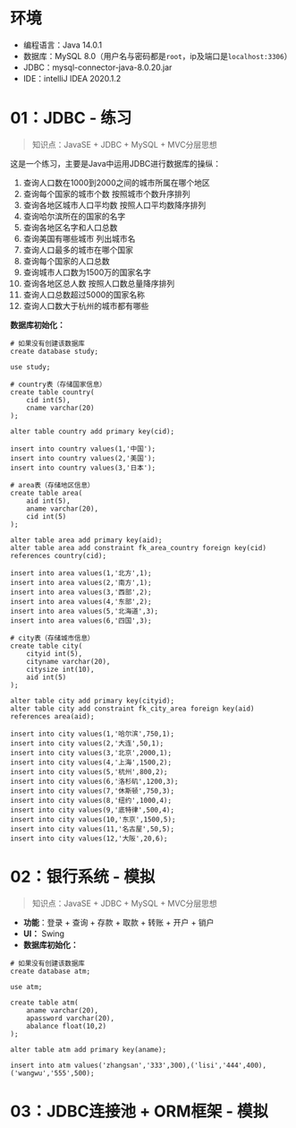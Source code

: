 # 环境

- 编程语言：Java 14.0.1
- 数据库：MySQL 8.0（用户名与密码都是`root`，ip及端口是`localhost:3306`）
- JDBC：mysql-connector-java-8.0.20.jar
- IDE：intelliJ IDEA 2020.1.2

# 01：JDBC - 练习

> 知识点：JavaSE + JDBC + MySQL + MVC分层思想

这是一个练习，主要是Java中运用JDBC进行数据库的操纵：

1. 查询人口数在1000到2000之间的城市所属在哪个地区
2. 查询每个国家的城市个数 按照城市个数升序排列
3. 查询各地区城市人口平均数 按照人口平均数降序排列
4. 查询哈尔滨所在的国家的名字
5. 查询各地区名字和人口总数 
6. 查询美国有哪些城市 列出城市名
7. 查询人口最多的城市在哪个国家
8. 查询每个国家的人口总数
9. 查询城市人口数为1500万的国家名字
10. 查询各地区总人数 按照人口数总量降序排列
11. 查询人口总数超过5000的国家名称
12. 查询人口数大于杭州的城市都有哪些

**数据库初始化：**

```mysql
# 如果没有创建该数据库
create database study;

use study;

# country表（存储国家信息）
create table country(
	cid int(5),
	cname varchar(20)
);

alter table country add primary key(cid);

insert into country values(1,'中国');
insert into country values(2,'美国');
insert into country values(3,'日本');

# area表（存储地区信息）
create table area(
	aid int(5),
	aname varchar(20),
	cid int(5)
);

alter table area add primary key(aid);
alter table area add constraint fk_area_country foreign key(cid) references country(cid);

insert into area values(1,'北方',1);
insert into area values(2,'南方',1);
insert into area values(3,'西部',2);
insert into area values(4,'东部',2);
insert into area values(5,'北海道',3);
insert into area values(6,'四国',3);

# city表（存储城市信息）
create table city(
	cityid int(5),
	cityname varchar(20),
	citysize int(10),
	aid int(5)
);

alter table city add primary key(cityid);
alter table city add constraint fk_city_area foreign key(aid) references area(aid);

insert into city values(1,'哈尔滨',750,1);
insert into city values(2,'大连',50,1);
insert into city values(3,'北京',2000,1);
insert into city values(4,'上海',1500,2);
insert into city values(5,'杭州',800,2);
insert into city values(6,'洛杉矶',1200,3);
insert into city values(7,'休斯顿',750,3);
insert into city values(8,'纽约',1000,4);
insert into city values(9,'底特律',500,4);
insert into city values(10,'东京',1500,5);
insert into city values(11,'名古屋',50,5);
insert into city values(12,'大阪',20,6);
```

# 02：银行系统 - 模拟

> 知识点：JavaSE + JDBC + MySQL + MVC分层思想

- **功能**：登录 + 查询 + 存款  + 取款 + 转账 + 开户 + 销户
- **UI：** Swing
- **数据库初始化：**

```mysql
# 如果没有创建该数据库
create database atm;

use atm;

create table atm(
	aname varchar(20),
	apassword varchar(20),
	abalance float(10,2)
);

alter table atm add primary key(aname);

insert into atm values('zhangsan','333',300),('lisi','444',400),('wangwu','555',500);
```

# 03：JDBC连接池 + ORM框架 - 模拟



